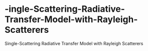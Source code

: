 # -ingle-Scattering-Radiative-Transfer-Model-with-Rayleigh-Scatterers
 Single-Scattering Radiative Transfer Model with Rayleigh Scatterers
